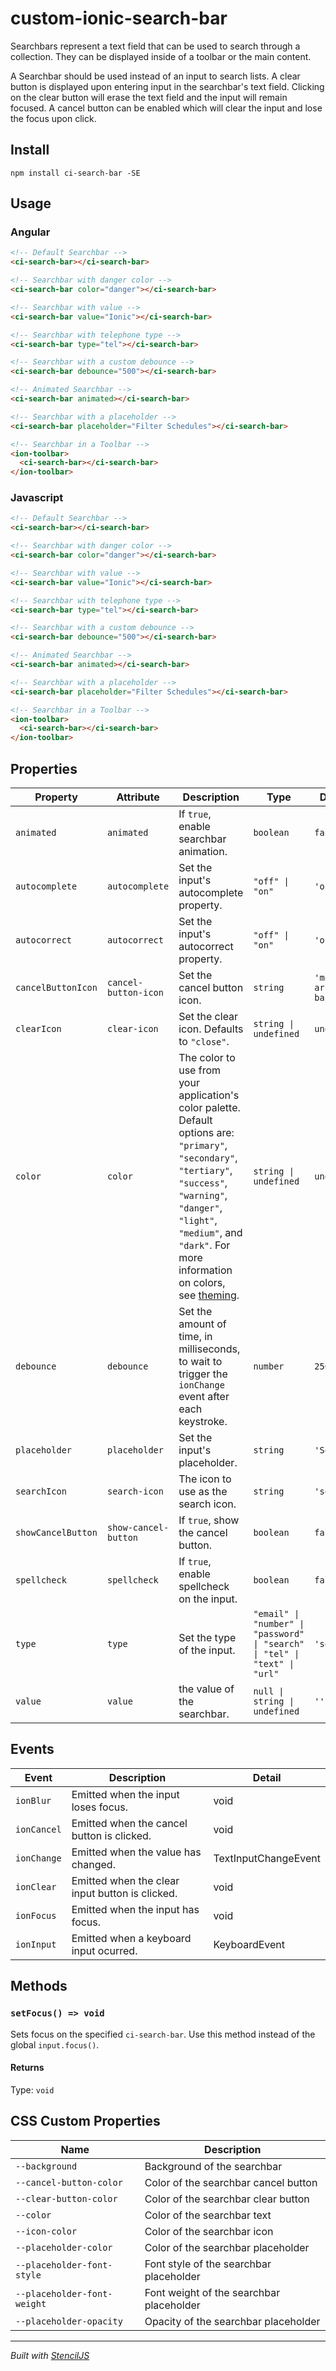 # custom-ionic-search-bar

Searchbars represent a text field that can be used to search through a collection. They can be displayed inside of a toolbar or the main content.

A Searchbar should be used instead of an input to search lists. A clear button is displayed upon entering input in the searchbar's text field. Clicking on the clear button will erase the text field and the input will remain focused. A cancel button can be enabled which will clear the input and lose the focus upon click.

## Install
`npm install ci-search-bar -SE`

## Usage

### Angular

```html
<!-- Default Searchbar -->
<ci-search-bar></ci-search-bar>

<!-- Searchbar with danger color -->
<ci-search-bar color="danger"></ci-search-bar>

<!-- Searchbar with value -->
<ci-search-bar value="Ionic"></ci-search-bar>

<!-- Searchbar with telephone type -->
<ci-search-bar type="tel"></ci-search-bar>

<!-- Searchbar with a custom debounce -->
<ci-search-bar debounce="500"></ci-search-bar>

<!-- Animated Searchbar -->
<ci-search-bar animated></ci-search-bar>

<!-- Searchbar with a placeholder -->
<ci-search-bar placeholder="Filter Schedules"></ci-search-bar>

<!-- Searchbar in a Toolbar -->
<ion-toolbar>
  <ci-search-bar></ci-search-bar>
</ion-toolbar>
```


### Javascript

```html
<!-- Default Searchbar -->
<ci-search-bar></ci-search-bar>

<!-- Searchbar with danger color -->
<ci-search-bar color="danger"></ci-search-bar>

<!-- Searchbar with value -->
<ci-search-bar value="Ionic"></ci-search-bar>

<!-- Searchbar with telephone type -->
<ci-search-bar type="tel"></ci-search-bar>

<!-- Searchbar with a custom debounce -->
<ci-search-bar debounce="500"></ci-search-bar>

<!-- Animated Searchbar -->
<ci-search-bar animated></ci-search-bar>

<!-- Searchbar with a placeholder -->
<ci-search-bar placeholder="Filter Schedules"></ci-search-bar>

<!-- Searchbar in a Toolbar -->
<ion-toolbar>
  <ci-search-bar></ci-search-bar>
</ion-toolbar>
```



## Properties

| Property           | Attribute            | Description                                                                                                                                                                                                                                                            | Type                                                                        | Default           |
| ------------------ | -------------------- | ---------------------------------------------------------------------------------------------------------------------------------------------------------------------------------------------------------------------------------------------------------------------- | --------------------------------------------------------------------------- | ----------------- |
| `animated`         | `animated`           | If `true`, enable searchbar animation.                                                                                                                                                                                                                                 | `boolean`                                                                   | `false`           |
| `autocomplete`     | `autocomplete`       | Set the input's autocomplete property.                                                                                                                                                                                                                                 | `"off" \| "on"`                                                             | `'off'`           |
| `autocorrect`      | `autocorrect`        | Set the input's autocorrect property.                                                                                                                                                                                                                                  | `"off" \| "on"`                                                             | `'off'`           |
| `cancelButtonIcon` | `cancel-button-icon` | Set the cancel button icon.                                                                                                                                                                                                                                            | `string`                                                                    | `'md-arrow-back'` |
| `clearIcon`        | `clear-icon`         | Set the clear icon. Defaults to `"close"`.                                                                                                                                                                                                                             | `string \| undefined`                                                       | `undefined`       |
| `color`            | `color`              | The color to use from your application's color palette. Default options are: `"primary"`, `"secondary"`, `"tertiary"`, `"success"`, `"warning"`, `"danger"`, `"light"`, `"medium"`, and `"dark"`. For more information on colors, see [theming](/docs/theming/basics). | `string \| undefined`                                                       | `undefined`       |
| `debounce`         | `debounce`           | Set the amount of time, in milliseconds, to wait to trigger the `ionChange` event after each keystroke.                                                                                                                                                                | `number`                                                                    | `250`             |
| `placeholder`      | `placeholder`        | Set the input's placeholder.                                                                                                                                                                                                                                           | `string`                                                                    | `'Search'`        |
| `searchIcon`       | `search-icon`        | The icon to use as the search icon.                                                                                                                                                                                                                                    | `string`                                                                    | `'search'`        |
| `showCancelButton` | `show-cancel-button` | If `true`, show the cancel button.                                                                                                                                                                                                                                     | `boolean`                                                                   | `false`           |
| `spellcheck`       | `spellcheck`         | If `true`, enable spellcheck on the input.                                                                                                                                                                                                                             | `boolean`                                                                   | `false`           |
| `type`             | `type`               | Set the type of the input.                                                                                                                                                                                                                                             | `"email" \| "number" \| "password" \| "search" \| "tel" \| "text" \| "url"` | `'search'`        |
| `value`            | `value`              | the value of the searchbar.                                                                                                                                                                                                                                            | `null \| string \| undefined`                                               | `''`              |


## Events

| Event       | Description                                     | Detail               |
| ----------- | ----------------------------------------------- | -------------------- |
| `ionBlur`   | Emitted when the input loses focus.             | void                 |
| `ionCancel` | Emitted when the cancel button is clicked.      | void                 |
| `ionChange` | Emitted when the value has changed.             | TextInputChangeEvent |
| `ionClear`  | Emitted when the clear input button is clicked. | void                 |
| `ionFocus`  | Emitted when the input has focus.               | void                 |
| `ionInput`  | Emitted when a keyboard input ocurred.          | KeyboardEvent        |


## Methods

### `setFocus() => void`

Sets focus on the specified `ci-search-bar`. Use this method instead of the global
`input.focus()`.

#### Returns

Type: `void`




## CSS Custom Properties

| Name                        | Description                              |
| --------------------------- | ---------------------------------------- |
| `--background`              | Background of the searchbar              |
| `--cancel-button-color`     | Color of the searchbar cancel button     |
| `--clear-button-color`      | Color of the searchbar clear button      |
| `--color`                   | Color of the searchbar text              |
| `--icon-color`              | Color of the searchbar icon              |
| `--placeholder-color`       | Color of the searchbar placeholder       |
| `--placeholder-font-style`  | Font style of the searchbar placeholder  |
| `--placeholder-font-weight` | Font weight of the searchbar placeholder |
| `--placeholder-opacity`     | Opacity of the searchbar placeholder     |


----------------------------------------------

*Built with [StencilJS](https://stenciljs.com/)*
